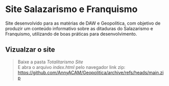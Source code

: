 # Site Salazarismo e Franquismo

Site desenvolvido para as matérias de DAW e Geopolítica, com objetivo de produzir um conteúdo informativo sobre as 
ditaduras do Salazarismo e Franquismo, utilizando de boas práticas para desenvolvimento.

## Vizualzar o site
> Baixe a pasta _Totalitarismo Site_ <br>
> E abra o arquivo _index.html_ pelo navegador
> link zip: https://github.com/AnnyACAM/Geopolitica/archive/refs/heads/main.zip
